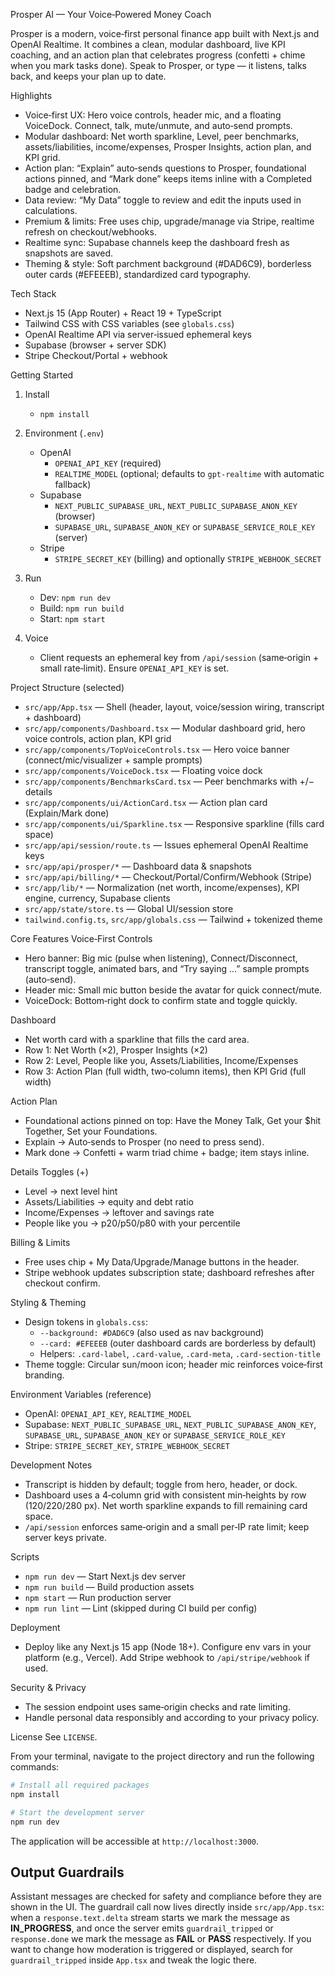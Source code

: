 Prosper AI — Your Voice‑Powered Money Coach

Prosper is a modern, voice‑first personal finance app built with Next.js and OpenAI Realtime. It combines a clean, modular dashboard, live KPI coaching, and an action plan that celebrates progress (confetti + chime when you mark tasks done). Speak to Prosper, or type — it listens, talks back, and keeps your plan up to date.

Highlights
- Voice‑first UX: Hero voice controls, header mic, and a floating VoiceDock. Connect, talk, mute/unmute, and auto‑send prompts.
- Modular dashboard: Net worth sparkline, Level, peer benchmarks, assets/liabilities, income/expenses, Prosper Insights, action plan, and KPI grid.
- Action plan: “Explain” auto‑sends questions to Prosper, foundational actions pinned, and “Mark done” keeps items inline with a Completed badge and celebration.
- Data review: “My Data” toggle to review and edit the inputs used in calculations.
- Premium & limits: Free uses chip, upgrade/manage via Stripe, realtime refresh on checkout/webhooks.
- Realtime sync: Supabase channels keep the dashboard fresh as snapshots are saved.
- Theming & style: Soft parchment background (#DAD6C9), borderless outer cards (#EFEEEB), standardized card typography.


Tech Stack
- Next.js 15 (App Router) + React 19 + TypeScript
- Tailwind CSS with CSS variables (see `globals.css`)
- OpenAI Realtime API via server‑issued ephemeral keys
- Supabase (browser + server SDK)
- Stripe Checkout/Portal + webhook


Getting Started
1) Install
   - `npm install`

2) Environment (`.env`)
   - OpenAI
     - `OPENAI_API_KEY` (required)
     - `REALTIME_MODEL` (optional; defaults to `gpt-realtime` with automatic fallback)
   - Supabase
     - `NEXT_PUBLIC_SUPABASE_URL`, `NEXT_PUBLIC_SUPABASE_ANON_KEY` (browser)
     - `SUPABASE_URL`, `SUPABASE_ANON_KEY` or `SUPABASE_SERVICE_ROLE_KEY` (server)
   - Stripe
     - `STRIPE_SECRET_KEY` (billing) and optionally `STRIPE_WEBHOOK_SECRET`

3) Run
   - Dev: `npm run dev`
   - Build: `npm run build`
   - Start: `npm start`

4) Voice
   - Client requests an ephemeral key from `/api/session` (same‑origin + small rate‑limit). Ensure `OPENAI_API_KEY` is set.


Project Structure (selected)
- `src/app/App.tsx` — Shell (header, layout, voice/session wiring, transcript + dashboard)
- `src/app/components/Dashboard.tsx` — Modular dashboard grid, hero voice controls, action plan, KPI grid
- `src/app/components/TopVoiceControls.tsx` — Hero voice banner (connect/mic/visualizer + sample prompts)
- `src/app/components/VoiceDock.tsx` — Floating voice dock
- `src/app/components/BenchmarksCard.tsx` — Peer benchmarks with +/− details
- `src/app/components/ui/ActionCard.tsx` — Action plan card (Explain/Mark done)
- `src/app/components/ui/Sparkline.tsx` — Responsive sparkline (fills card space)
- `src/app/api/session/route.ts` — Issues ephemeral OpenAI Realtime keys
- `src/app/api/prosper/*` — Dashboard data & snapshots
- `src/app/api/billing/*` — Checkout/Portal/Confirm/Webhook (Stripe)
- `src/app/lib/*` — Normalization (net worth, income/expenses), KPI engine, currency, Supabase clients
- `src/app/state/store.ts` — Global UI/session store
- `tailwind.config.ts`, `src/app/globals.css` — Tailwind + tokenized theme


Core Features
Voice‑First Controls
- Hero banner: Big mic (pulse when listening), Connect/Disconnect, transcript toggle, animated bars, and “Try saying …” sample prompts (auto‑send).
- Header mic: Small mic button beside the avatar for quick connect/mute.
- VoiceDock: Bottom‑right dock to confirm state and toggle quickly.

Dashboard
- Net worth card with a sparkline that fills the card area.
- Row 1: Net Worth (×2), Prosper Insights (×2)
- Row 2: Level, People like you, Assets/Liabilities, Income/Expenses
- Row 3: Action Plan (full width, two‑column items), then KPI Grid (full width)

Action Plan
- Foundational actions pinned on top: Have the Money Talk, Get your $hit Together, Set your Foundations.
- Explain → Auto‑sends to Prosper (no need to press send).
- Mark done → Confetti + warm triad chime + badge; item stays inline.

Details Toggles (+)
- Level → next level hint
- Assets/Liabilities → equity and debt ratio
- Income/Expenses → leftover and savings rate
- People like you → p20/p50/p80 with your percentile

Billing & Limits
- Free uses chip + My Data/Upgrade/Manage buttons in the header.
- Stripe webhook updates subscription state; dashboard refreshes after checkout confirm.


Styling & Theming
- Design tokens in `globals.css`:
  - `--background: #DAD6C9` (also used as nav background)
  - `--card: #EFEEEB` (outer dashboard cards are borderless by default)
  - Helpers: `.card-label`, `.card-value`, `.card-meta`, `.card-section-title`
- Theme toggle: Circular sun/moon icon; header mic reinforces voice‑first branding.


Environment Variables (reference)
- OpenAI: `OPENAI_API_KEY`, `REALTIME_MODEL`
- Supabase: `NEXT_PUBLIC_SUPABASE_URL`, `NEXT_PUBLIC_SUPABASE_ANON_KEY`, `SUPABASE_URL`, `SUPABASE_ANON_KEY` or `SUPABASE_SERVICE_ROLE_KEY`
- Stripe: `STRIPE_SECRET_KEY`, `STRIPE_WEBHOOK_SECRET`


Development Notes
- Transcript is hidden by default; toggle from hero, header, or dock.
- Dashboard uses a 4‑column grid with consistent min‑heights by row (120/220/280 px). Net worth sparkline expands to fill remaining card space.
- `/api/session` enforces same‑origin and a small per‑IP rate limit; keep server keys private.


Scripts
- `npm run dev` — Start Next.js dev server
- `npm run build` — Build production assets
- `npm start` — Run production server
- `npm run lint` — Lint (skipped during CI build per config)


Deployment
- Deploy like any Next.js 15 app (Node 18+). Configure env vars in your platform (e.g., Vercel). Add Stripe webhook to `/api/stripe/webhook` if used.


Security & Privacy
- The session endpoint uses same‑origin checks and rate limiting.
- Handle personal data responsibly and according to your privacy policy.


License
See `LICENSE`.

From your terminal, navigate to the project directory and run the following commands:

```bash
# Install all required packages
npm install

# Start the development server
npm run dev
```

The application will be accessible at `http://localhost:3000`.


## Output Guardrails
Assistant messages are checked for safety and compliance before they are shown in the UI.  The guardrail call now lives directly inside `src/app/App.tsx`: when a `response.text.delta` stream starts we mark the message as **IN_PROGRESS**, and once the server emits `guardrail_tripped` or `response.done` we mark the message as **FAIL** or **PASS** respectively.  If you want to change how moderation is triggered or displayed, search for `guardrail_tripped` inside `App.tsx` and tweak the logic there.
